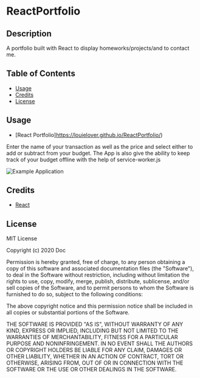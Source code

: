 # ReactPortfolio

## Description 

A portfolio built with React to display homeworks/projects/and to contact me. 


## Table of Contents

* [Usage](#usage)
* [Credits](#credits)
* [License](#license)


## Usage 

* [React Portfolio]https://louielover.github.io/ReactPortfolio/)

Enter the name of your transaction as well as the price and select either to add or subtract from your budget. The App is also give the ability to keep track of your budget offline with the help of service-worker.js

![Example Application]()


## Credits

* [React](https://reactjs.org/)


## License

MIT License

Copyright (c) 2020 Doc 

Permission is hereby granted, free of charge, to any person obtaining a copy of this software and associated documentation files (the "Software"), to deal in the Software without restriction, including without limitation the rights to use, copy, modify, merge, publish, distribute, sublicense, and/or sell copies of the Software, and to permit persons to whom the Software is furnished to do so, subject to the following conditions:

The above copyright notice and this permission notice shall be included in all copies or substantial portions of the Software.

THE SOFTWARE IS PROVIDED "AS IS", WITHOUT WARRANTY OF ANY KIND, EXPRESS OR IMPLIED, INCLUDING BUT NOT LIMITED TO THE WARRANTIES OF MERCHANTABILITY, FITNESS FOR A PARTICULAR PURPOSE AND NONINFRINGEMENT. IN NO EVENT SHALL THE AUTHORS OR COPYRIGHT HOLDERS BE LIABLE FOR ANY CLAIM, DAMAGES OR OTHER LIABILITY, WHETHER IN AN ACTION OF CONTRACT, TORT OR OTHERWISE, ARISING FROM, OUT OF OR IN CONNECTION WITH THE SOFTWARE OR THE USE OR OTHER DEALINGS IN THE SOFTWARE.

